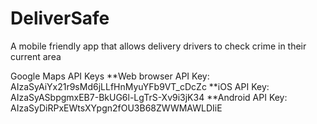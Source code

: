 # DeliverSafe
A mobile friendly app that allows delivery drivers to check crime in their current area

Google Maps API Keys
**Web browser API Key: AIzaSyAiYx21r9sMd6jLLfHnMyuYFb9VT_cDcZc
**iOS API Key: AIzaSyASbpgmxEB7-BkUG6l-LgTrS-Xv9i3jK34
**Android API Key: AIzaSyDiRPxEWtsXYpgn2fOU3B68ZWWMAWLDIiE


